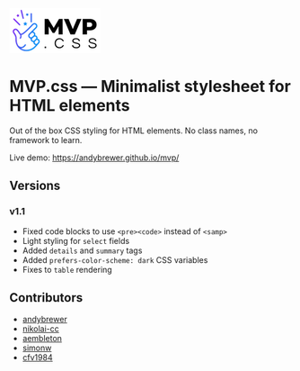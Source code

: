 ![MVP.css](img/logo.png)

# MVP.css — Minimalist stylesheet for HTML elements

Out of the box CSS styling for HTML elements. No class names, no framework to learn.

Live demo: https://andybrewer.github.io/mvp/

## Versions

### v1.1
* Fixed code blocks to use `<pre><code>` instead of `<samp>`
* Light styling for `select` fields
* Added `details` and `summary` tags
* Added `prefers-color-scheme: dark` CSS variables
* Fixes to `table` rendering

## Contributors
* [andybrewer](https://github.com/andybrewer)
* [nikolai-cc](https://github.com/nikolai-cc)
* [aembleton](https://github.com/aembleton)
* [simonw](https://github.com/simonw)
* [cfv1984](https://github.com/cfv1984)
